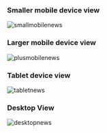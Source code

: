 ### Smaller mobile device view
![smallmobilenews](https://user-images.githubusercontent.com/31966603/33797393-89ff9de6-dccc-11e7-9cec-bb2dc3a2b2fa.png)


### Larger mobile device view
![plusmobilenews](https://user-images.githubusercontent.com/31966603/33797392-869e8338-dccc-11e7-86c2-008dc2d4c854.png)


### Tablet device view
![tabletnews](https://user-images.githubusercontent.com/31966603/33797394-8b8b6208-dccc-11e7-951d-374200dab2f3.png)


### Desktop View
![desktopnews](https://user-images.githubusercontent.com/31966603/33797390-79d9761c-dccc-11e7-952d-31cd54dfd95a.png)
